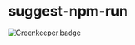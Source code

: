 # suggest-npm-run

[![Greenkeeper badge](https://badges.greenkeeper.io/dbrockman/suggest-npm-run.svg)](https://greenkeeper.io/)